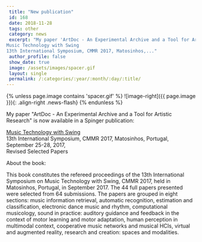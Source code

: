 ```yaml
---
 title: "New publication"
 id: 168
 date: 2018-11-28
 tags: other
 category: news
 excerpt: "My paper 'ArtDoc - An Experimental Archive and a Tool for Artistic Research' is now available in a Spinger publication:
Music Technology with Swing
13th International Symposium, CMMR 2017, Matosinhos,..."
 author_profile: false
 show_date: true
 image: /assets/images/spacer.gif
 layout: single
 permalink: /:categories/:year/:month/:day/:title/
---
```

{% unless page.image contains 'spacer.gif' %}
   ![image-right]({{ page.image }}){: .align-right .news-flash}
{% endunless %}

My paper "ArtDoc - An Experimental Archive and a Tool for Artistic Research" is now available in a Spinger publication:


<a href="https://www.springer.com/gp/book/9783030016913#aboutBook">Music Technology with Swing</a><br />
13th International Symposium, CMMR 2017, Matosinhos, Portugal, September 25-28, 2017, <br/>Revised Selected Papers



About the book:




This book constitutes the refereed proceedings of the 13th International Symposium on Music Technology with Swing, CMMR 2017, held in Matosinhos, Portugal, in September 2017. The 44 full papers presented were selected from 64 submissions. The papers are grouped in eight sections: music information retrieval, automatic recognition, estimation and classification, electronic dance music and rhythm, computational musicology, sound in practice: auditory guidance and feedback in the context of motor learning and motor adaptation, human perception in multimodal context, cooperative music networks and musical HCIs, virtual and augmented reality, research and creation: spaces and modalities.



